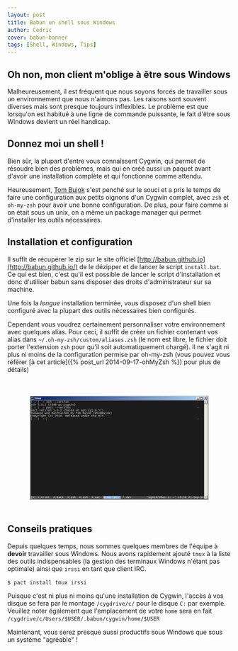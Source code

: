 ```yaml
---
layout: post
title: Babun un shell sous Windows
author: Cedric
cover: babun-banner
tags: [Shell, Windows, Tips]
---
```


## Oh non, mon client m'oblige à être sous Windows
Malheureusement, il est fréquent que nous soyons forcés de travailler sous un environnement que nous n'aimons pas. Les raisons sont souvent diverses mais sont presque toujours inflexibles. Le problème est que lorsqu'on est habitué à une ligne de commande puissante, le fait d'être sous Windows devient un réel handicap.

## Donnez moi un shell !
Bien sûr, la plupart d'entre vous connaîssent Cygwin, qui permet de résoudre bien des problèmes, mais qui en créé aussi un paquet avant d'avoir une installation complète et qui fonctionne comme attendu.

Heureusement,  [Tom Bujok](https://twitter.com/tombujok) s'est penché sur le souci et a pris le temps de faire une configuration aux petits oignons d'un Cygwin complet, avec `zsh` et `oh-my-zsh` pour avoir une bonne configuration. De plus, pour faire comme si on était sous un unix, on a même un package manager qui permet d'installer les outils nécessaires.

## Installation et configuration
Il suffit de récupérer le zip sur le site officiel [http://babun.github.io](http://babun.github.io/) de le dézipper et de lancer le script `install.bat`. Ce qui est bien, c'est qu'il est possible de lancer le script d'installation et donc d'utiliser babun sans disposer des droits d'administrateur sur sa machine.

Une fois la _longue_ installation terminée, vous disposez d'un shell bien configuré avec la plupart des outils nécessaires bien configurés. 

Cependant vous voudrez certainement personnaliser votre environnement avec quelques alias. Pour ceci, il suffit de créer un fichier contenant vos alias dans `~/.oh-my-zsh/custom/aliases.zsh` (le nom est libre, le fichier doit porter l'extension  `zsh` pour qu'il soit automatiquement chargé). Il ne s'agit ni plus ni moins de la configuration permise par oh-my-zsh (vous pouvez vous référer [à cet article]({% post_url 2014-09-17-ohMyZsh %}) pour plus de détails)

<div style="text-align:center;margin:50px">
 <a style="display: inline" href="/images/postBabun/babun.png" data-lightbox="image-0" title="Babun et tmux">
         <img class="medium" src="/images/postBabun/babun.png" alt="Babun et tmux"/>
 </a>
</div>

## Conseils pratiques
Depuis quelques temps, nous sommes quelques membres de l'équipe à __devoir__ travailler  sous Windows. Nous avons rapidement ajouté `tmux` à la liste des outils indispensables (la gestion des terminaux Windows n'étant pas optimale) ainsi que `irssi` en tant que client IRC. 
        
    $ pact install tmux irssi

Puisque c'est ni plus ni moins qu'une installation de Cygwin, l'accès à vos disque se fera par le montage `/cygdrive/c/` pour le disque `C:` par exemple. Veuillez noter également que l'emplacement de votre `home` sera en fait `/cygdrive/c/Users/$USER/.babun/cygwin/home/$USER`


Maintenant, vous serez presque aussi productifs sous Windows que sous un système "agréable" !
